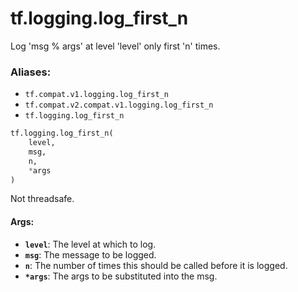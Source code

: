 <div itemscope itemtype="http://developers.google.com/ReferenceObject">
<meta itemprop="name" content="tf.logging.log_first_n" />
<meta itemprop="path" content="Stable" />
</div>

# tf.logging.log_first_n

Log 'msg % args' at level 'level' only first 'n' times.

### Aliases:

* `tf.compat.v1.logging.log_first_n`
* `tf.compat.v2.compat.v1.logging.log_first_n`
* `tf.logging.log_first_n`

``` python
tf.logging.log_first_n(
    level,
    msg,
    n,
    *args
)
```

<!-- Placeholder for "Used in" -->

Not threadsafe.

#### Args:


* <b>`level`</b>: The level at which to log.
* <b>`msg`</b>: The message to be logged.
* <b>`n`</b>: The number of times this should be called before it is logged.
* <b>`*args`</b>: The args to be substituted into the msg.